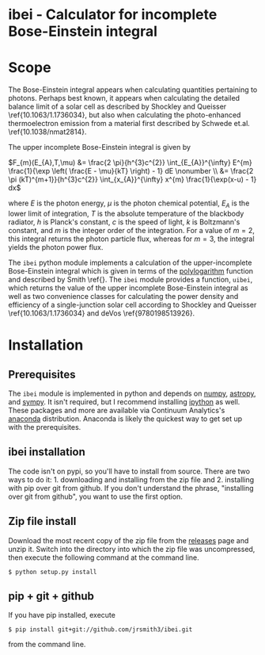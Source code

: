 ibei - Calculator for incomplete Bose-Einstein integral
=======================================================

Scope
=====
The Bose-Einstein integral appears when calculating quantities pertaining to photons. Perhaps best known, it appears when calculating the detailed balance limit of a solar cell as described by Shockley and Queisser \ref{10.1063/1.1736034}, but also when calculating the photo-enhanced thermoelectron emission from a material first described by Schwede et.al. \ref{10.1038/nmat2814}.

The upper incomplete Bose-Einstein integral is given by

$F_{m}(E_{A},T,\mu) &= \frac{2 \pi}{h^{3}c^{2}} \int_{E_{A}}^{\infty} E^{m} \frac{1}{\exp \left( \frac{E - \mu}{kT} \right) - 1} dE \nonumber \\
 &= \frac{2 \pi (kT)^{m+1}}{h^{3}c^{2}} \int_{x_{A}}^{\infty} x^{m} \frac{1}{\exp(x-u) - 1} dx$

where $E$ is the photon energy, $\mu$ is the photon chemical potential, $E_{A}$ is the lower limit of integration, $T$ is the absolute temperature of the blackbody radiator, $h$ is Planck's constant, $c$ is the speed of light, $k$ is Boltzmann's constant, and $m$ is the integer order of the integration. For a value of $m = 2$, this integral returns the photon particle flux, whereas for $m = 3$, the integral yields the photon power flux.

The `ibei` python module implements a calculation of the upper-incomplete Bose-Einstein integral which is given in terms of the [polylogarithm](https://en.wikipedia.org/wiki/Polylogarithm) function and described by Smith \ref{}. The `ibei` module provides a function, `uibei`, which returns the value of the upper incomplete Bose-Einstein integral as well as two convenience classes for calculating the power density and efficiency of a single-junction solar cell according to Shockley and Queisser \ref{10.1063/1.1736034} and deVos \ref{9780198513926}.


Installation
============

Prerequisites
-------------
The `ibei` module is implemented in python and depends on [numpy](http://www.numpy.org), [astropy](http://www.astropy.org), and [sympy](http://sympy.org/en/index.html). It isn't required, but I recommend installing [ipython](http://ipython.org) as well. These packages and more are available via Continuum Analytics's [anaconda](http://continuum.io/downloads) distribution. Anaconda is likely the quickest way to get set up with the prerequisites.

ibei installation
-----------------
The code isn't on pypi, so you'll have to install from source. There are two ways to do it: 1. downloading and installing from the zip file and 2. installing with pip over git from github. If you don't understand the phrase, "installing over git from github", you want to use the first option.

Zip file install
----------------
Download the most recent copy of the zip file from the [releases](https://github.com/jrsmith3/ibei/releases) page and unzip it. Switch into the directory into which the zip file was uncompressed, then execute the following command at the command line.

    $ python setup.py install

pip + git + github
------------------
If you have pip installed, execute

    $ pip install git+git://github.com/jrsmith3/ibei.git

from the command line.
